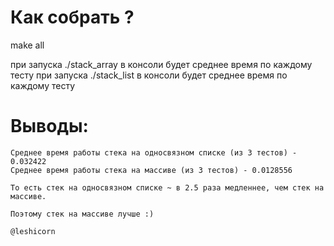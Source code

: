 # Как собрать ? #

make all

при запуска ./stack_array в консоли будет среднее время по каждому тесту
при запуска ./stack_list в консоли будет среднее время по каждому тесту

# Выводы: #
    Среднее время работы стека на односвязном списке (из 3 тестов) - 0.032422
    Среднее время работы стека на массиве (из 3 тестов) - 0.0128556
    
    То есть стек на односвязном списке ~ в 2.5 раза медленнее, чем стек на массиве.

    Поэтому стек на массиве лучше :)

    @leshicorn